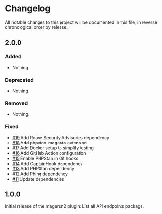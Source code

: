 # Changelog

All notable changes to this project will be documented in this file, in reverse chronological order by release.

## 2.0.0

### Added

- Nothing.

### Deprecated

- Nothing.

### Removed

- Nothing.

### Fixed

- [#19](https://github.com/bitExpert/magerun2-password-normalizer/pull/19) Add Roave Security Advisories dependency
- [#18](https://github.com/bitExpert/magerun2-password-normalizer/pull/18) Add phpstan-magento extension
- [#17](https://github.com/bitExpert/magerun2-password-normalizer/pull/17) Add Docker setup to simplify testing
- [#16](https://github.com/bitExpert/magerun2-password-normalizer/pull/16) Add GitHub Action configuration
- [#15](https://github.com/bitExpert/magerun2-password-normalizer/pull/15) Enable PHPStan in Git hooks
- [#14](https://github.com/bitExpert/magerun2-password-normalizer/pull/14) Add CaptainHook dependency
- [#13](https://github.com/bitExpert/magerun2-password-normalizer/pull/13) Add PHPStan dependency
- [#12](https://github.com/bitExpert/magerun2-password-normalizer/pull/12) Add Phing dependency
- [#11](https://github.com/bitExpert/magerun2-password-normalizer/pull/11) Update dependencies

## 1.0.0

Initial release of the magerun2 plugin: List all API endpoints package.
